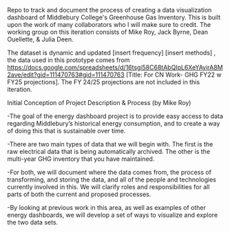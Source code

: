 Repo to track and document the process of creating a data visualization dashboard of Middlebury College's Greenhouse Gas Inventory. This is built upon the work of many collaborators who
I will make sure to credit. The working group on this iteration consists of Mike Roy, Jack Byrne, Dean Ouellette, & Julia Deen. 

The dataset is dynamic and updated [insert frequency] [insert methods]  , the data used in this prototype comes from https://docs.google.com/spreadsheets/d/16tsgi58C68tAbQIpL6XeYAyirA8M2ave/edit?gid=111470763#gid=111470763
[Title: For CN Work- GHG FY22 w FY25 projections]. The FY 24/25 projections are not included in this iteration. 


Initial Conception of Project Description & Process (by Mike Roy)

 -The goal of the energy dashboard project is to provide easy access to data regarding Middlebury’s historical energy consumption, and to create a way of 
doing this that is sustainable over time. 

-There are two main types of data that we will begin with. The first is the raw electrical data that is being automatically archived. The other is the multi-year GHG inventory that you  have maintained.

-For both, we will document where the data comes from, the process of transforming, and storing the data, and all of the people and technologies currently involved in this. We will clarify roles and responsibilities for all parts of both the current and proposed processes. 

-By looking at previous work in this area, as well as examples of other energy dashboards, we will develop a set of ways to visualize and explore the two data sets. 






